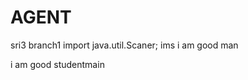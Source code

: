 # AGENT
sri3
 branch1
import java.util.Scaner;
ims
i am good man


 i am good studentmain


        
